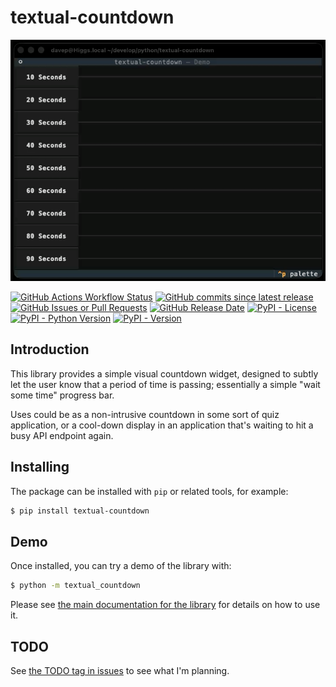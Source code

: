# textual-countdown

![Textual Countdown demo](https://raw.githubusercontent.com/davep/textual-countdown/main/docs/source/textual-countdown.gif)

[![GitHub Actions Workflow Status](https://img.shields.io/github/actions/workflow/status/davep/textual-countdown/style-and-lint.yaml)](https://github.com/davep/textual-countdown/actions)
[![GitHub commits since latest release](https://img.shields.io/github/commits-since/davep/textual-countdown/latest)](https://github.com/davep/textual-countdown/commits/main/)
[![GitHub Issues or Pull Requests](https://img.shields.io/github/issues/davep/textual-countdown)](https://github.com/davep/textual-countdown/issues)
[![GitHub Release Date](https://img.shields.io/github/release-date/davep/textual-countdown)](https://github.com/davep/textual-countdown/releases)
[![PyPI - License](https://img.shields.io/pypi/l/textual-countdown)](https://github.com/davep/textual-countdown/blob/main/LICENSE)
[![PyPI - Python Version](https://img.shields.io/pypi/pyversions/textual-countdown)](https://github.com/davep/textual-countdown/blob/main/pyproject.toml)
[![PyPI - Version](https://img.shields.io/pypi/v/textual-countdown)](https://pypi.org/project/textual-countdown/)

## Introduction

This library provides a simple visual countdown widget, designed to subtly
let the user know that a period of time is passing; essentially a simple
"wait some time" progress bar.

Uses could be as a non-intrusive countdown in some sort of quiz application,
or a cool-down display in an application that's waiting to hit a busy API
endpoint again.

## Installing

The package can be installed with `pip` or related tools, for example:

```sh
$ pip install textual-countdown
```

## Demo

Once installed, you can try a demo of the library with:

```sh
$ python -m textual_countdown
```

Please see [the main documentation for the
library](https://textual-countdown.davep.dev/) for details on how to use it.

## TODO

See [the TODO tag in
issues](https://github.com/davep/textual-countdown/issues?q=is%3Aissue+is%3Aopen+label%3ATODO)
to see what I'm planning.

[//]: # (README.md ends here)
